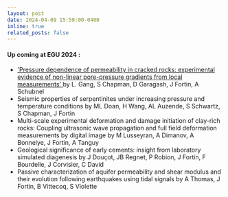 ```yaml
---
layout: post
date: 2024-04-09 15:59:00-0400
inline: true
related_posts: false
---
```



#### Up coming at EGU 2024 :
<ul>
<li> <a href="https://doi.org/10.5194/egusphere-egu24-5612"> 'Pressure dependence of permeability in cracked rocks: experimental evidence of non-linear pore-pressure gradients from local measurements' </a> by L. Gang, S Chapman, D Garagash, J Fortin, A Schubnel </li>

<li>Seismic properties of serpentinites under increasing pressure and temperature conditions by ML Doan, H Wang, AL Auzende, S Schwartz, S Chapman, J Fortin</li>

<li>Multi-scale experimental deformation and damage initiation of clay-rich rocks: Coupling ultrasonic wave propagation and full field deformation measurements by digital image by M Lusseyran, A Dimanov, A Bonnelye, J Fortin, A Tanguy</li>

<li>Geological significance of early cements: insight from laboratory simulated diagenesis by J Douçot, JB Regnet, P Robion, J Fortin, F Bourdelle, J Corvisier, C David </li>

<li>Passive characterization of aquifer permeability and shear modulus and their evolution following earthquakes using tidal signals by A Thomas, J Fortin, B Vittecoq, S Violette</li>
</ul>
